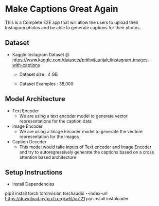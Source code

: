 # Make Captions Great Again
This is a Complete E2E app that will allow the users to upload their Instagram photos and be able to generate captions for their photos.


## Dataset 

- Kaggle Instagram Dataset @ https://www.kaggle.com/datasets/prithvijaunjale/instagram-images-with-captions 

  - Dataset size : 4 GB 

  - Dataset Examples : 35,000

## Model Architecture 

- Text Encoder 
  - We are using a text encoder model to generate vector representations for the caption data 
- Image Encoder 
  - We are using a Image Encoder model to generate the vectore representation for the Images 
- Caption Decoder
  - This model would take inputs of Text encoder and Image Encoder and try to autoregressively generate the captions based on a cross attention based architecture


## Setup Instructions 

- Install Dependencies 

pip3 install torch torchvision torchaudio --index-url https://download.pytorch.org/whl/cu121
pip install instaloader 